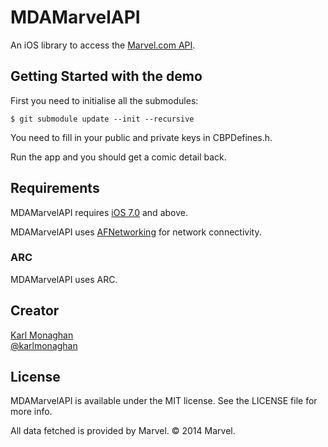 MDAMarvelAPI
============

An iOS library to access the [Marvel.com API](https://developer.marvel.com).

## Getting Started with the demo
First you need to initialise all the submodules:
```
$ git submodule update --init --recursive
```

You need to fill in your public and private keys in CBPDefines.h.

Run the app and you should get a comic detail back.

## Requirements

MDAMarvelAPI requires [iOS 7.0](https://developer.apple.com/library/ios/releasenotes/General/WhatsNewIniOS/Articles/iOS7.html) and above.

MDAMarvelAPI uses [AFNetworking](https://github.com/AFNetworking/AFNetworking) for network connectivity.
### ARC
MDAMarvelAPI uses ARC.

## Creator

[Karl Monaghan](http://github.com/kmonaghan)  
[@karlmonaghan](https://twitter.com/karlmonaghan)

## License

MDAMarvelAPI is available under the MIT license. See the LICENSE file for more info.

All data fetched is provided by Marvel. © 2014 Marvel.
